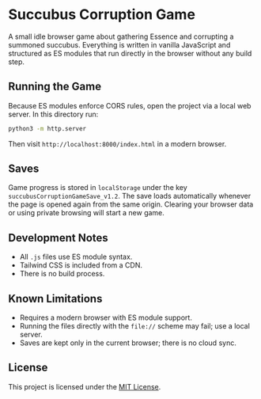 # Succubus Corruption Game

A small idle browser game about gathering Essence and corrupting a summoned succubus. Everything is written in vanilla JavaScript and structured as ES modules that run directly in the browser without any build step.

## Running the Game

Because ES modules enforce CORS rules, open the project via a local web server. In this directory run:

```bash
python3 -m http.server
```

Then visit `http://localhost:8000/index.html` in a modern browser.

## Saves

Game progress is stored in `localStorage` under the key `succubusCorruptionGameSave_v1.2`. The save loads automatically whenever the page is opened again from the same origin. Clearing your browser data or using private browsing will start a new game.

## Development Notes

- All `.js` files use ES module syntax.
- Tailwind CSS is included from a CDN.
- There is no build process.

## Known Limitations

- Requires a modern browser with ES module support.
- Running the files directly with the `file://` scheme may fail; use a local server.
- Saves are kept only in the current browser; there is no cloud sync.

## License

This project is licensed under the [MIT License](LICENSE).

